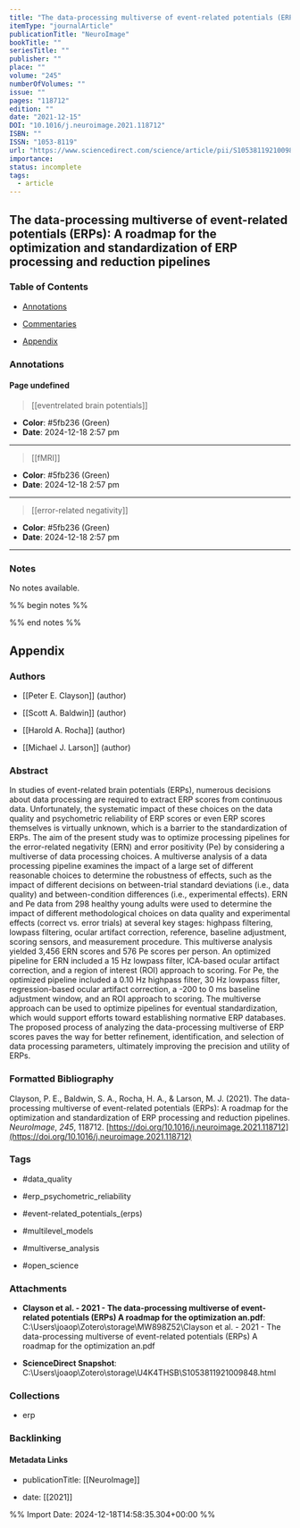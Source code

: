 ```yaml
---
title: "The data-processing multiverse of event-related potentials (ERPs): A roadmap for the optimization and standardization of ERP processing and reduction pipelines"
itemType: "journalArticle"
publicationTitle: "NeuroImage"
bookTitle: ""
seriesTitle: ""
publisher: ""
place: ""
volume: "245"
numberOfVolumes: ""
issue: ""
pages: "118712"
edition: ""
date: "2021-12-15"
DOI: "10.1016/j.neuroimage.2021.118712"
ISBN: ""
ISSN: "1053-8119"
url: "https://www.sciencedirect.com/science/article/pii/S1053811921009848"
importance: 
status: incomplete
tags:
  - article
---
```


## The data-processing multiverse of event-related potentials (ERPs): A roadmap for the optimization and standardization of ERP processing and reduction pipelines

### Table of Contents

- [Annotations](#annotations)

+ [Commentaries](#commentaries)

- [Appendix](#appendix)

### Annotations




#### Page undefined








> [[eventrelated brain potentials]]





- **Color**: #5fb236 (Green)
- **Date**: 2024-12-18 2:57 pm

---








> [[fMRI]]





- **Color**: #5fb236 (Green)
- **Date**: 2024-12-18 2:57 pm

---








> [[error-related negativity]]





- **Color**: #5fb236 (Green)
- **Date**: 2024-12-18 2:57 pm

---





### Notes


No notes available.


%% begin notes %%

<!-- Write your personal notes here -->

%% end notes %%

## Appendix

### Authors


- [[Peter E. Clayson]] (author)

- [[Scott A. Baldwin]] (author)

- [[Harold A. Rocha]] (author)

- [[Michael J. Larson]] (author)



### Abstract

In studies of event-related brain potentials (ERPs), numerous decisions about data processing are required to extract ERP scores from continuous data. Unfortunately, the systematic impact of these choices on the data quality and psychometric reliability of ERP scores or even ERP scores themselves is virtually unknown, which is a barrier to the standardization of ERPs. The aim of the present study was to optimize processing pipelines for the error-related negativity (ERN) and error positivity (Pe) by considering a multiverse of data processing choices. A multiverse analysis of a data processing pipeline examines the impact of a large set of different reasonable choices to determine the robustness of effects, such as the impact of different decisions on between-trial standard deviations (i.e., data quality) and between-condition differences (i.e., experimental effects). ERN and Pe data from 298 healthy young adults were used to determine the impact of different methodological choices on data quality and experimental effects (correct vs. error trials) at several key stages: highpass filtering, lowpass filtering, ocular artifact correction, reference, baseline adjustment, scoring sensors, and measurement procedure. This multiverse analysis yielded 3,456 ERN scores and 576 Pe scores per person. An optimized pipeline for ERN included a 15 Hz lowpass filter, ICA-based ocular artifact correction, and a region of interest (ROI) approach to scoring. For Pe, the optimized pipeline included a 0.10 Hz highpass filter, 30 Hz lowpass filter, regression-based ocular artifact correction, a -200 to 0 ms baseline adjustment window, and an ROI approach to scoring. The multiverse approach can be used to optimize pipelines for eventual standardization, which would support efforts toward establishing normative ERP databases. The proposed process of analyzing the data-processing multiverse of ERP scores paves the way for better refinement, identification, and selection of data processing parameters, ultimately improving the precision and utility of ERPs.


### Formatted Bibliography

Clayson, P. E., Baldwin, S. A., Rocha, H. A., & Larson, M. J. (2021). The data-processing multiverse of event-related potentials (ERPs): A roadmap for the optimization and standardization of ERP processing and reduction pipelines. _NeuroImage_, _245_, 118712. [https://doi.org/10.1016/j.neuroimage.2021.118712](https://doi.org/10.1016/j.neuroimage.2021.118712)


### Tags


- #data_quality

- #erp_psychometric_reliability

- #event-related_potentials_(erps)

- #multilevel_models

- #multiverse_analysis

- #open_science




### Attachments


- **Clayson et al. - 2021 - The data-processing multiverse of event-related potentials (ERPs) A roadmap for the optimization an.pdf**: C:\Users\joaop\Zotero\storage\MW898Z52\Clayson et al. - 2021 - The data-processing multiverse of event-related potentials (ERPs) A roadmap for the optimization an.pdf

- **ScienceDirect Snapshot**: C:\Users\joaop\Zotero\storage\U4K4THSB\S1053811921009848.html




### Collections


- erp





### Backlinking


#### Metadata Links


- publicationTitle: [[NeuroImage]]




- date: [[2021]]





<!-- Any additional notes or comments -->


%% Import Date: 2024-12-18T14:58:35.304+00:00 %%

